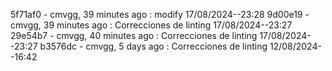 5f71af0 - cmvgg, 39 minutes ago : modify 17/08/2024--23:28
9d00e19 - cmvgg, 39 minutes ago : Correcciones de linting 17/08/2024--23:27
29e54b7 - cmvgg, 40 minutes ago : Correcciones de linting 17/08/2024--23:27
b3576dc - cmvgg, 5 days ago : Correcciones de linting 12/08/2024--16:42